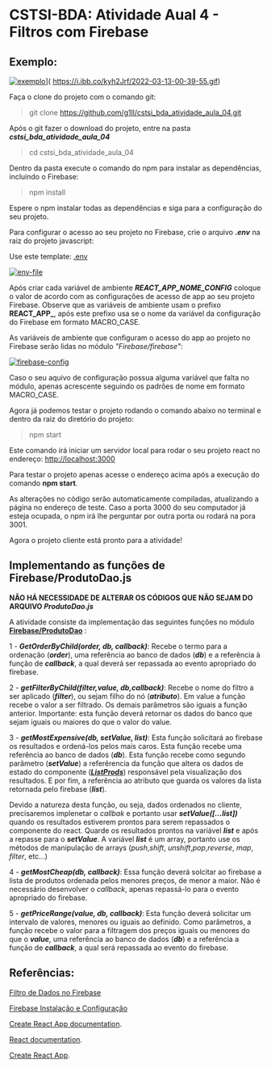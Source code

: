 # CSTSI-BDA: Atividade Aual 4 - Filtros com Firebase

## Exemplo:

[![exemplo](https://i.ibb.co/h8KLFyq/firebase-config.png)](https://i.ibb.co/h8KLFyq/firebase-config.png)](
https://i.ibb.co/kyh2Jrf/2022-03-13-00-39-55.gif)

Faça o clone do projeto com o comando git:
>git clone https://github.com/g1ll/cstsi_bda_atividade_aula_04.git

Após o git fazer o download do projeto, entre na pasta ***cstsi_bda_atividade_aula_04***

>cd cstsi_bda_atividade_aula_04

Dentro da pasta execute o comando do npm para instalar as dependências, incluindo o Firebase:

>npm install

Espere o npm instalar todas as dependências e siga para a configuração do seu projeto.

Para configurar o acesso ao seu projeto no Firebase, crie o arquivo ***.env*** na raiz do projeto javascript:

Use este template: [.env](https://gist.githubusercontent.com/g1ll/6e401fcff66fae92aaa862903cc86669/raw/7bb0c78559e3fa1c82c469e7e905ba86a9dc27cc/.env)

[![env-file](https://i.ibb.co/KmC7gDg/env-file.png)](https://i.ibb.co/KmC7gDg/env-file.png)

Após criar cada variável de ambiente ***REACT_APP_NOME_CONFIG*** coloque o valor de acordo com as configurações de acesso de app ao seu projeto Firebase. Observe que as variáveis de ambiente usam o prefixo **REACT_APP_**, após este prefixo usa se o nome da variável da configuração do Firebase em formato MACRO_CASE.

As variáveis de ambiente que configuram o acesso do app ao projeto no Firebase serão lidas no módulo *"Firebase/firebase"*:

[![firebase-config](https://i.ibb.co/h8KLFyq/firebase-config.png)](https://i.ibb.co/h8KLFyq/firebase-config.png)

Caso o seu aquivo de configuração possua alguma variável que falta no módulo, apenas acrescente seguindo os padrões de nome em formato MACRO_CASE.

Agora já podemos testar o projeto rodando o comando abaixo no terminal e dentro da raiz do diretório do projeto:

>npm start

Este comando irá iniciar um servidor local para rodar o seu projeto react no endereço: [http://localhost:3000](http://localhost:3000)

Para testar o projeto apenas acesse o endereço acima após a execução do comando **npm start**.

As alterações no código serão automaticamente compiladas, atualizando a página no endereço de teste.
Caso a porta 3000 do seu computador já esteja ocupada, o npm irá lhe perguntar por outra porta ou rodará na pora 3001.

Agora o projeto cliente está pronto para a atividade!

## Implementando as funções de Firebase/ProdutoDao.js

**NÃO HÁ NECESSIDADE DE ALTERAR OS CÓDIGOS QUE NÃO SEJAM DO ARQUIVO *ProdutoDao.js***

A atividade consiste da implementação das seguintes funções no módulo **[Firebase/ProdutoDao](https://github.com/g1ll/cstsi_bda_atividade_aula_04/blob/main/src/components/Firebase/ProdutosDao.js)** :

1 - ***GetOrderByChild(order, db, callback)***: Recebe o termo para a ordenação (***order***), uma referência ao banco de dados (***db***) e a referência à função de ***callback***, a qual deverá ser repassada ao evento apropriado do firebase.

2 - ***getFilterByChild(filter,value, db,callback)***: Recebe o nome do filtro a ser aplicado (***filter***), ou sejam filho do nó (***atributo***). Em value a função recebe o valor a ser filtrado. Os demais parâmetros são iguais a função anterior. Importante: esta função deverá retornar os dados do banco que sejam iguais ou maiores do que o valor do value.

3 - ***getMostExpensive(db, setValue, list)***: Esta função solicitará ao firebase os resultados e ordená-los pelos mais caros. Esta função recebe uma referência ao banco de dados (***db***). Esta função recebe como segundo parâmetro (***setValue***) a referêrencia da função que altera os dados de estado do componente (***[ListProds](https://github.com/g1ll/cstsi_bda_atividade_aula_04/blob/main/src/components/App/listProds.js)***) responsável pela visualização dos resultados. E por fim, a referência ao atributo que guarda os valores da lista retornada pelo firebase (***list***).

 Devido a natureza desta função, ou seja, dados ordenados no cliente, precisaremos implenetar o *callbak* e portanto usar  ***setValue([...list])*** quando os resultados estiverem prontos para serem repassados o componente do react. Quarde os resultados prontos na variável ***list*** e após a repasse para o ***setValue***. A variável ***list*** é um array, portanto use os métodos de manipulação de arrays (*push*,*shift*, *unshift*,*pop*,*reverse*, *map*, *filter*, etc...)

 4 - ***getMostCheap(db, callback)***: Essa função deverá solcitar ao firebase a lista de produtos ordenada pelos menores preços, de menor a maior. Não é necessário desenvolver o *callback*, apenas repassá-lo para o evento apropriado do firebase.

 5 - ***getPriceRange(value, db, callback)***: Esta função deverá solicitar um intervalo de valores, menores ou iguais ao definido. Como parâmetros, a função recebe o valor para a filtragem dos preços iguais ou menores do que o ***value***, uma referência ao banco de dados (***db***) e a referência a função de ***callback***, a qual será repassada ao evento do firebase.


## Referências:

[Filtro de Dados no Firebase](https://firebase.google.com/docs/database/web/lists-of-data#filtering_data)

[Firebase Instalação e Configuração](https://firebase.google.com/docs/database/web/start?hl=pt)

[Create React App documentation](https://facebook.github.io/create-react-app/docs/getting-started).

[React documentation](https://reactjs.org/).

[Create React App](https://github.com/facebook/create-react-app).

